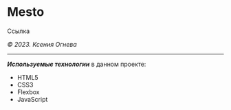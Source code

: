 # Mesto

Ссылка

_&copy; 2023. Ксения Огнева_

---

**_Используемые технологии_** в данном проекте:

- HTML5
- CSS3
- Flexbox
- JavaScript
